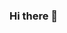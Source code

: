 ### Hi there 👋

<!--**Emelyprieto/Emelyprieto** is a ✨ _special_ ✨ repository because its `README.md` (this file) appears on your GitHub profile.
HOLI
Naci en chicago y en mi tiempo ahi cambie mucho de casas y escuelas , asi que el cambio no me gusta tanto. 
Me encantan los gatos , TENGO 5 
Amo EL COLOR ROJO y a melody 
melissa es mi novia 
me gustan mucho las peliculas de miedo
busto
Mad miliskin, cilian murphy y pedro pascal. 


| lunes                  | martes                             | miercoles                         | jueves                             | viernes                           |
|------------------------|------------------------------------|-----------------------------------|------------------------------------|-----------------------------------|
| comunidades virtuales  | mantenimiento de redes de computo  | mantenimiento de redes y computo  | fisica                             | mantenimiento y redes de computo  |
| fisica                 | biologia                           | biologia                          | actividades fisiscas y deportivas  | biologia                          |
| matematicas            | fisica                             | literatura                        | matemaTICAS                        | matematicas                       |
| literatura             | matematicas                        | fisica                            | mantenimiento y redes de computo   | fisica                            |
| receso                 | receso                             | receso                            | receso                             | receso                            |
| ingles                 | comunidades virtuales              | orientacion educativa             | ingles                             | historia de mexico                |
| historia de mexico 2   | comunidades virtuales              | matematicas                       | historia                           | literatura                        |
|                        |                                    |                                   | biologia                           | ingles                            
